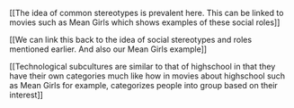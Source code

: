 [[The idea of common stereotypes is prevalent here. This can be linked to movies such as Mean Girls which shows examples of these social roles]]

[[We can link this back to the idea of social stereotypes and roles mentioned earlier. And also our Mean Girls example]]

[[Technological subcultures are similar to that of highschool in that they have their own categories much like how in movies about highschool such as Mean Girls for example, categorizes people into group based on their interest]]